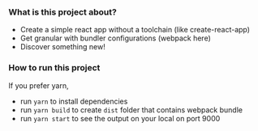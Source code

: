 ### What is this project about?
- Create a simple react app without a toolchain (like create-react-app)
- Get granular with bundler configurations (webpack here)
- Discover something new!

### How to run this project
If you prefer yarn, 
- run `yarn` to install dependencies
- run `yarn build` to create `dist` folder that contains webpack bundle
- run `yarn start` to see the output on your local on port 9000